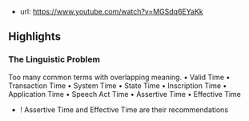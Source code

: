 

- url: https://www.youtube.com/watch?v=MGSdq6EYaKk

## Highlights

### The Linguistic Problem

Too many common terms with overlapping meaning.
•	Valid Time
•	Transaction Time
•	System Time
•	State Time
•	Inscription Time
•	Application Time
•	Speech Act Time
•	Assertive Time
•	Effective Time

- ! Assertive Time and Effective Time are their recommendations
